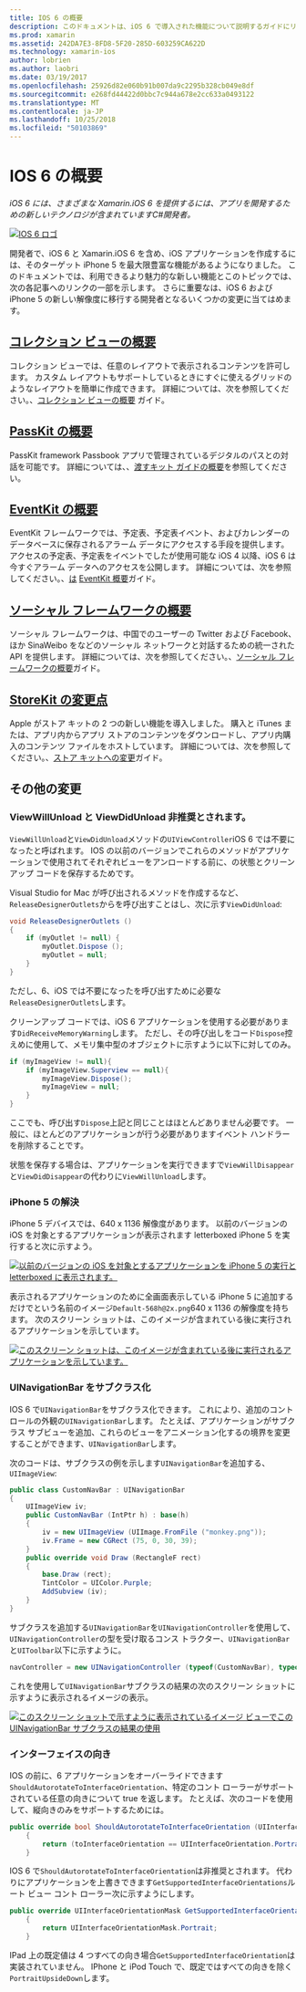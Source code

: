```yaml
---
title: IOS 6 の概要
description: このドキュメントは、iOS 6 で導入された機能について説明するガイドにリンクしています。 コレクション ビュー、PassKit、ソーシャル フレームワーク、および StoreKit の変更内容はすべて説明します。
ms.prod: xamarin
ms.assetid: 242DA7E3-8FD8-5F20-285D-603259CA622D
ms.technology: xamarin-ios
author: lobrien
ms.author: laobri
ms.date: 03/19/2017
ms.openlocfilehash: 25926d82e060b91b007da9c2295b328cb049e8df
ms.sourcegitcommit: e268fd44422d0bbc7c944a678e2cc633a0493122
ms.translationtype: MT
ms.contentlocale: ja-JP
ms.lasthandoff: 10/25/2018
ms.locfileid: "50103869"
---
```

# <a name="introduction-to-ios-6"></a>IOS 6 の概要

_iOS 6 には、さまざまな Xamarin.iOS 6 を提供するには、アプリを開発するための新しいテクノロジが含まれていますC#開発者。_

[ ![](images/ios6-large.jpg "IOS 6 ロゴ")](images/ios6-large.jpg#lightbox)

開発者で、iOS 6 と Xamarin.iOS 6 を含め、iOS アプリケーションを作成するには、そのターゲット iPhone 5 を最大限豊富な機能があるようになりました。
このドキュメントでは、利用できるより魅力的な新しい機能とこのトピックでは、次の各記事へのリンクの一部を示します。 さらに重要なは、iOS 6 および iPhone 5 の新しい解像度に移行する開発者となるいくつかの変更に当てはめます。


## <a name="introduction-to-collection-viewsiosuser-interfacecontrolsuicollectionviewmd"></a>[コレクション ビューの概要](~/ios/user-interface/controls/uicollectionview.md)

コレクション ビューでは、任意のレイアウトで表示されるコンテンツを許可します。 カスタム レイアウトもサポートしているときにすぐに使えるグリッドのようなレイアウトを簡単に作成できます。 詳細については、次を参照してください。、[コレクション ビューの概要](~/ios/user-interface/controls/uicollectionview.md) [](~/ios/user-interface/controls/uicollectionview.md)ガイド。


## <a name="introduction-to-passkitiosplatformpasskitmd"></a>[PassKit の概要](~/ios/platform/passkit.md)

PassKit framework Passbook アプリで管理されているデジタルのパスとの対話を可能です。 詳細については、、[渡すキット ガイドの概要](~/ios/platform/passkit.md)を参照してください。


##  <a name="introduction-to-eventkitiosplatformeventkitmd"></a>[EventKit の概要](~/ios/platform/eventkit.md)

EventKit フレームワークでは、予定表、予定表イベント、およびカレンダーのデータベースに保存されるアラーム データにアクセスする手段を提供します。 アクセスの予定表、予定表をイベントでしたが使用可能な iOS 4 以降、iOS 6 は今すぐアラーム データへのアクセスを公開します。 詳細については、次を参照してください。、[は](~/ios/platform/eventkit.md) [EventKit 概要](~/ios/platform/eventkit.md)ガイド。


##  <a name="introduction-to-the-social-frameworkiosplatformsocial-frameworkmd"></a>[ソーシャル フレームワークの概要](~/ios/platform/social-framework.md)

ソーシャル フレームワークは、中国でのユーザーの Twitter および Facebook、ほか SinaWeibo をなどのソーシャル ネットワークと対話するための統一された API を提供します。 詳細については、次を参照してください。、[ソーシャル フレームワークの概要](~/ios/platform/social-framework.md)ガイド。


##  <a name="changes-to-storekitchanges-to-storekitmd"></a>[StoreKit の変更点](changes-to-storekit.md)

Apple がストア キットの 2 つの新しい機能を導入しました。 購入と iTunes または、アプリ内からアプリ ストアのコンテンツをダウンロードし、アプリ内購入のコンテンツ ファイルをホストしています。 詳細については、次を参照してください。、[ストア キットへの変更](changes-to-storekit.md)ガイド。


## <a name="other-changes"></a>その他の変更


### <a name="viewwillunload-and-viewdidunload-deprecated"></a>ViewWillUnload と ViewDidUnload 非推奨とされます。

`ViewWillUnload`と`ViewDidUnload`メソッドの`UIViewController`iOS 6 では不要になったと呼ばれます。 IOS の以前のバージョンでこれらのメソッドがアプリケーションで使用されてそれぞれビューをアンロードする前に、の状態とクリーンアップ コードを保存するためです。

Visual Studio for Mac が呼び出されるメソッドを作成するなど、`ReleaseDesignerOutlets`からを呼び出すことはし、次に示す`ViewDidUnload`:

```csharp
void ReleaseDesignerOutlets ()
{
    if (myOutlet != null) {
        myOutlet.Dispose ();
        myOutlet = null;
    }
}
```

ただし、6、iOS では不要になったを呼び出すために必要な`ReleaseDesignerOutlets`します。   
   
   
   
クリーンアップ コードでは、iOS 6 アプリケーションを使用する必要があります`DidReceiveMemoryWarning`します。 ただし、その呼び出しをコード`Dispose`控えめに使用して、メモリ集中型のオブジェクトに示すように以下に対してのみ。

```csharp
if (myImageView != null){
    if (myImageView.Superview == null){
        myImageView.Dispose();
        myImageView = null;
    }
}
```

ここでも、呼び出す`Dispose`上記と同じことはほとんどありません必要です。 一般に、ほとんどのアプリケーションが行う必要がありますイベント ハンドラーを削除することです。

状態を保存する場合は、アプリケーションを実行できますで`ViewWillDisappear`と`ViewDidDisappear`の代わりに`ViewWillUnload`します。


### <a name="iphone-5-resolution"></a>iPhone 5 の解決

iPhone 5 デバイスでは、640 x 1136 解像度があります。 以前のバージョンの iOS を対象とするアプリケーションが表示されます letterboxed iPhone 5 を実行すると次に示すよう。

 [![](images/01-letterboxed.png "以前のバージョンの iOS を対象とするアプリケーションを iPhone 5 の実行と letterboxed に表示されます。")](images/01-letterboxed.png#lightbox)

表示されるアプリケーションのために全画面表示している iPhone 5 に追加するだけでという名前のイメージ`Default-568h@2x.png`640 x 1136 の解像度を持ちます。 次のスクリーン ショットは、このイメージが含まれている後に実行されるアプリケーションを示しています。

 [![](images/02-fullscreen.png "このスクリーン ショットは、このイメージが含まれている後に実行されるアプリケーションを示しています。")](images/02-fullscreen.png#lightbox)

### <a name="subclassing-uinavigationbar"></a>UINavigationBar をサブクラス化

IOS 6 で`UINavigationBar`をサブクラス化できます。 これにより、追加のコントロールの外観の`UINavigationBar`します。 たとえば、アプリケーションがサブクラス サブビューを追加、これらのビューをアニメーション化するの境界を変更することができます、`UINavigationBar`します。

次のコードは、サブクラスの例を示します`UINavigationBar`を追加する、 `UIImageView`:

```csharp
public class CustomNavBar : UINavigationBar
{
    UIImageView iv;
    public CustomNavBar (IntPtr h) : base(h)
    {
        iv = new UIImageView (UIImage.FromFile ("monkey.png"));
        iv.Frame = new CGRect (75, 0, 30, 39);
    }
    public override void Draw (RectangleF rect)
    {
        base.Draw (rect);
        TintColor = UIColor.Purple;
        AddSubview (iv);
    }
}
```

サブクラスを追加する`UINavigationBar`を`UINavigationController`を使用して、`UINavigationController`の型を受け取るコンス トラクター、`UINavigationBar`と`UIToolbar`以下に示すように。

```csharp
navController = new UINavigationController (typeof(CustomNavBar), typeof(UIToolbar));
```

これを使用して`UINavigationBar`サブクラスの結果の次のスクリーン ショットに示すように表示されるイメージの表示。

 [![](images/03-navbar.png "このスクリーン ショットで示すように表示されているイメージ ビューでこの UINavigationBar サブクラスの結果の使用")](images/03-navbar.png#lightbox)

### <a name="interface-orientation"></a>インターフェイスの向き

IOS の前に、6 アプリケーションをオーバーライドできます`ShouldAutorotateToInterfaceOrientation`、特定のコント ローラーがサポートされている任意の向きについて true を返します。 たとえば、次のコードを使用して、縦向きのみをサポートするためには。

```csharp
public override bool ShouldAutorotateToInterfaceOrientation (UIInterfaceOrientation toInterfaceOrientation)
    {
        return (toInterfaceOrientation == UIInterfaceOrientation.Portrait);
    }
```

IOS 6 で`ShouldAutorotateToInterfaceOrientation`は非推奨とされます。
代わりにアプリケーションを上書きできます`GetSupportedInterfaceOrientations`ルート ビュー コント ローラー次に示すようにします。

```csharp
public override UIInterfaceOrientationMask GetSupportedInterfaceOrientations ()
    {
        return UIInterfaceOrientationMask.Portrait;
    }
```

IPad 上の既定値は 4 つすべての向き場合`GetSupportedInterfaceOrientation`は実装されていません。 IPhone と iPod Touch で、既定ではすべての向きを除く`PortraitUpsideDown`します。
